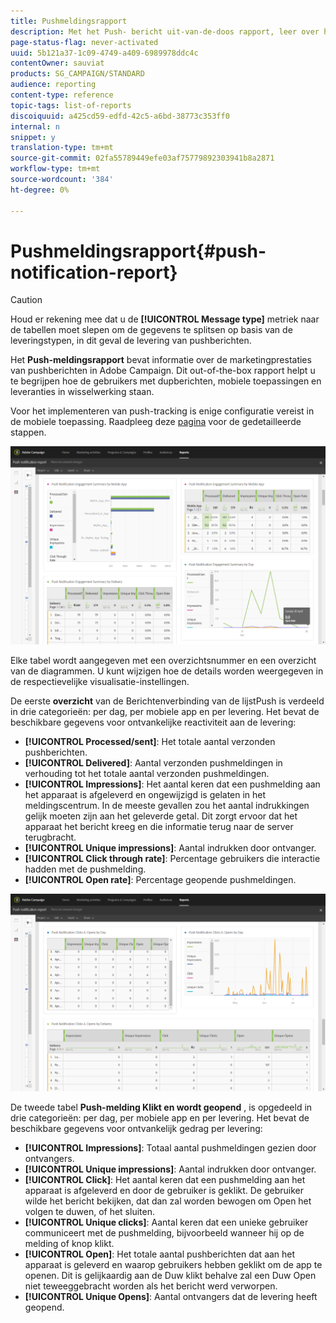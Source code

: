 ```yaml
---
title: Pushmeldingsrapport
description: Met het Push- bericht uit-van-de-doos rapport, leer over het succes van uw dupberichten.
page-status-flag: never-activated
uuid: 5b121a37-1c09-4749-a409-6989978ddc4c
contentOwner: sauviat
products: SG_CAMPAIGN/STANDARD
audience: reporting
content-type: reference
topic-tags: list-of-reports
discoiquuid: a425cd59-edfd-42c5-a6bd-38773c353ff0
internal: n
snippet: y
translation-type: tm+mt
source-git-commit: 02fa55789449efe03af75779892303941b8a2871
workflow-type: tm+mt
source-wordcount: '384'
ht-degree: 0%

---
```



# Pushmeldingsrapport{#push-notification-report}

>[!CAUTION]
>
>Houd er rekening mee dat u de **[!UICONTROL Message type]** metriek naar de tabellen moet slepen om de gegevens te splitsen op basis van de leveringstypen, in dit geval de levering van pushberichten.

Het **Push-meldingsrapport** bevat informatie over de marketingprestaties van pushberichten in Adobe Campaign. Dit out-of-the-box rapport helpt u te begrijpen hoe de gebruikers met dupberichten, mobiele toepassingen en leveranties in wisselwerking staan.

Voor het implementeren van push-tracking is enige configuratie vereist in de mobiele toepassing. Raadpleeg deze [pagina](../../administration/using/push-tracking.md) voor de gedetailleerde stappen.

![](assets/dynamic_report_push.png)

Elke tabel wordt aangegeven met een overzichtsnummer en een overzicht van de diagrammen. U kunt wijzigen hoe de details worden weergegeven in de respectievelijke visualisatie-instellingen.

De eerste **overzicht** van de Berichtenverbinding van de lijstPush is verdeeld in drie categorieën: per dag, per mobiele app en per levering. Het bevat de beschikbare gegevens voor ontvankelijke reactiviteit aan de levering:

* **[!UICONTROL Processed/sent]**: Het totale aantal verzonden pushberichten.
* **[!UICONTROL Delivered]**: Aantal verzonden pushmeldingen in verhouding tot het totale aantal verzonden pushmeldingen.
* **[!UICONTROL Impressions]**: Het aantal keren dat een pushmelding aan het apparaat is afgeleverd en ongewijzigd is gelaten in het meldingscentrum. In de meeste gevallen zou het aantal indrukkingen gelijk moeten zijn aan het geleverde getal. Dit zorgt ervoor dat het apparaat het bericht kreeg en die informatie terug naar de server terugbracht.
* **[!UICONTROL Unique impressions]**: Aantal indrukken door ontvanger.
* **[!UICONTROL Click through rate]**: Percentage gebruikers die interactie hadden met de pushmelding.
* **[!UICONTROL Open rate]**: Percentage geopende pushmeldingen.

![](assets/dynamic_report_push_2.png)

De tweede tabel **Push-melding Klikt en wordt geopend** , is opgedeeld in drie categorieën: per dag, per mobiele app en per levering. Het bevat de beschikbare gegevens voor ontvankelijk gedrag per levering:

* **[!UICONTROL Impressions]**: Totaal aantal pushmeldingen gezien door ontvangers.
* **[!UICONTROL Unique impressions]**: Aantal indrukken door ontvanger.
* **[!UICONTROL Click]**: Het aantal keren dat een pushmelding aan het apparaat is afgeleverd en door de gebruiker is geklikt. De gebruiker wilde het bericht bekijken, dat dan zal worden bewogen om Open het volgen te duwen, of het sluiten.
* **[!UICONTROL Unique clicks]**: Aantal keren dat een unieke gebruiker communiceert met de pushmelding, bijvoorbeeld wanneer hij op de melding of knop klikt.
* **[!UICONTROL Open]**: Het totale aantal pushberichten dat aan het apparaat is geleverd en waarop gebruikers hebben geklikt om de app te openen. Dit is gelijkaardig aan de Duw klikt behalve zal een Duw Open niet teweeggebracht worden als het bericht werd verworpen.
* **[!UICONTROL Unique Opens]**: Aantal ontvangers dat de levering heeft geopend.

